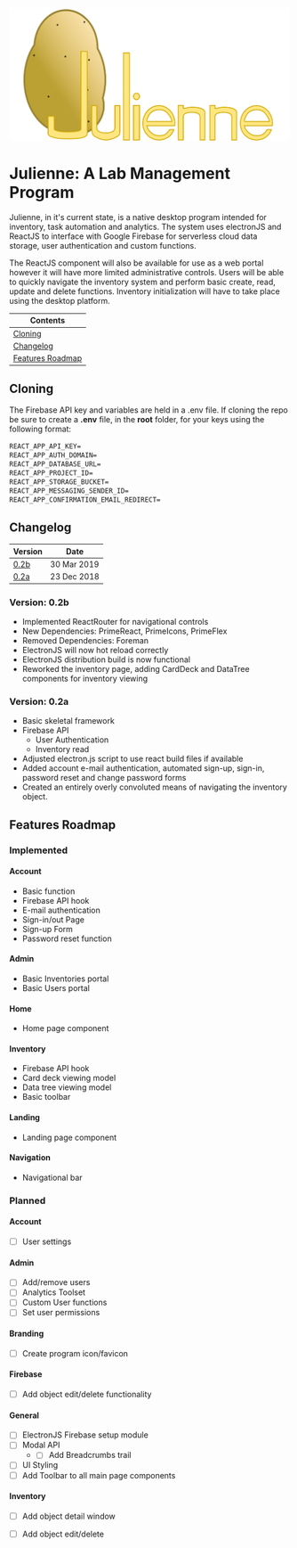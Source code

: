 ![Julienne Logo](/logo.svg)
# Julienne: A Lab Management Program
Julienne, in it's current state, is a native desktop program intended for inventory, task automation and analytics. The system uses electronJS and ReactJS to interface with Google Firebase for serverless cloud data storage, user authentication and custom functions.

The ReactJS component will also be available for use as a web portal however it will have more limited administrative controls. Users will be able to quickly navigate the inventory system and perform basic create, read, update and delete functions. Inventory initialization will have to take place using the desktop platform.

Contents |
------------ | 
[Cloning](https://github.com/BSickler/julienne#cloning) |
[Changelog](https://github.com/BSickler/julienne#changelog) |
[Features Roadmap](https://github.com/BSickler/julienne#features-roadmap) | 


## Cloning
The Firebase API key and variables are held in a .env file. If cloning the repo be sure to create a **.env** file, in the **root** folder, for your keys using the following format:
```
REACT_APP_API_KEY=
REACT_APP_AUTH_DOMAIN=
REACT_APP_DATABASE_URL=
REACT_APP_PROJECT_ID=
REACT_APP_STORAGE_BUCKET=
REACT_APP_MESSAGING_SENDER_ID=
REACT_APP_CONFIRMATION_EMAIL_REDIRECT=
```

## Changelog
Version | Date
---------| -------
[0.2b](https://github.com/BSickler/julienne#version-02b) | 30 Mar 2019
[0.2a](https://github.com/BSickler/julienne#version-02a) | 23 Dec 2018

 ### Version: 0.2b
 - Implemented ReactRouter for navigational controls
 - New Dependencies: PrimeReact, PrimeIcons, PrimeFlex
 - Removed Dependencies: Foreman
 - ElectronJS will now hot reload correctly
 - ElectronJS distribution build is now functional
 - Reworked the inventory page, adding CardDeck and DataTree components for inventory viewing
 
 ### Version: 0.2a
 - Basic skeletal framework
 - Firebase API
	* User Authentication
	* Inventory read
 - Adjusted electron.js script to use react build files if available
 - Added account e-mail authentication, automated sign-up, sign-in, password reset and change password forms
 - Created an entirely overly convoluted means of navigating the inventory object.

## Features Roadmap
### Implemented
#### Account
- Basic function
- Firebase API hook
- E-mail authentication
- Sign-in/out Page
- Sign-up Form
- Password reset function

#### Admin
- Basic Inventories portal
- Basic Users portal

#### Home
- Home page component

#### Inventory
- Firebase API hook
- Card deck viewing model
- Data tree viewing model
- Basic toolbar

#### Landing
- Landing page component

#### Navigation
- Navigational bar

 
### Planned
#### Account
- [ ] User settings

#### Admin
- [ ] Add/remove users
- [ ] Analytics Toolset
- [ ] Custom User functions
- [ ] Set user permissions

#### Branding
- [ ] Create program icon/favicon

#### Firebase
- [ ] Add object edit/delete functionality

#### General
- [ ] ElectronJS Firebase setup module
- [ ] Modal API
	* - [ ] Add Breadcrumbs trail
- [ ] UI Styling
- [ ] Add Toolbar to all main page components

#### Inventory
- [ ] Add object detail window
- [ ] Add object edit/delete


	